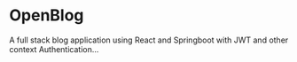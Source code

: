 # OpenBlog
A full stack blog application using React and Springboot with JWT and other context Authentication...
